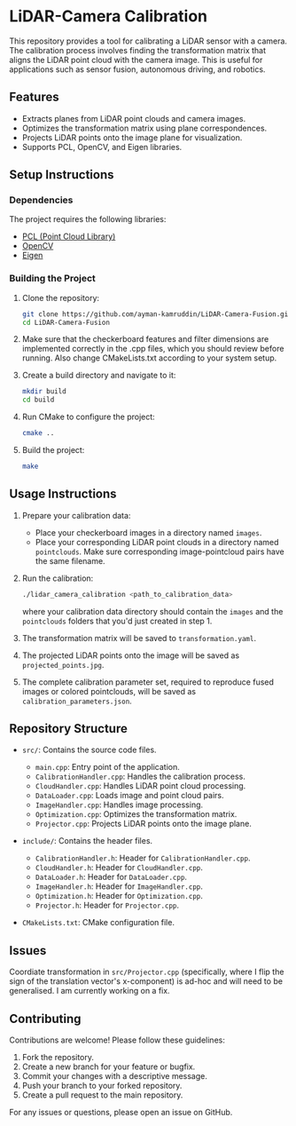 # LiDAR-Camera Calibration

This repository provides a tool for calibrating a LiDAR sensor with a camera. The calibration process involves finding the transformation matrix that aligns the LiDAR point cloud with the camera image. This is useful for applications such as sensor fusion, autonomous driving, and robotics.

## Features

- Extracts planes from LiDAR point clouds and camera images.
- Optimizes the transformation matrix using plane correspondences.
- Projects LiDAR points onto the image plane for visualization.
- Supports PCL, OpenCV, and Eigen libraries.

## Setup Instructions

### Dependencies

The project requires the following libraries:

- [PCL (Point Cloud Library)](https://pointclouds.org/)
- [OpenCV](https://opencv.org/)
- [Eigen](http://eigen.tuxfamily.org/)

### Building the Project

1. Clone the repository:
   ```sh
   git clone https://github.com/ayman-kamruddin/LiDAR-Camera-Fusion.git
   cd LiDAR-Camera-Fusion
   ```
2. Make sure that the checkerboard features and filter dimensions are implemented correctly in the .cpp files, which you should review before running. Also change CMakeLists.txt according to your system setup.

3. Create a build directory and navigate to it:
   ```sh
   mkdir build
   cd build
   ```

4. Run CMake to configure the project:
   ```sh
   cmake ..
   ```

5. Build the project:
   ```sh
   make
   ```

## Usage Instructions

1. Prepare your calibration data:
   - Place your checkerboard images in a directory named `images`.
   - Place your corresponding LiDAR point clouds in a directory named `pointclouds`.
   Make sure corresponding image-pointcloud pairs have the same filename.

2. Run the calibration:
   ```sh
   ./lidar_camera_calibration <path_to_calibration_data>
   ```
   where your calibration data directory should contain the `images` and the `pointclouds` folders that you'd just created in step 1.

3. The transformation matrix will be saved to `transformation.yaml`.


4. The projected LiDAR points onto the image will be saved as `projected_points.jpg`.

5. The complete calibration parameter set, required to reproduce fused images or colored pointclouds, will be saved as `calibration_parameters.json`.

## Repository Structure

- `src/`: Contains the source code files.
  - `main.cpp`: Entry point of the application.
  - `CalibrationHandler.cpp`: Handles the calibration process.
  - `CloudHandler.cpp`: Handles LiDAR point cloud processing.
  - `DataLoader.cpp`: Loads image and point cloud pairs.
  - `ImageHandler.cpp`: Handles image processing.
  - `Optimization.cpp`: Optimizes the transformation matrix.
  - `Projector.cpp`: Projects LiDAR points onto the image plane.

- `include/`: Contains the header files.
  - `CalibrationHandler.h`: Header for `CalibrationHandler.cpp`.
  - `CloudHandler.h`: Header for `CloudHandler.cpp`.
  - `DataLoader.h`: Header for `DataLoader.cpp`.
  - `ImageHandler.h`: Header for `ImageHandler.cpp`.
  - `Optimization.h`: Header for `Optimization.cpp`.
  - `Projector.h`: Header for `Projector.cpp`.

- `CMakeLists.txt`: CMake configuration file.

## Issues
Coordiate transformation in `src/Projector.cpp` (specifically, where I flip the sign of the translation vector's x-component) is ad-hoc and will need to be generalised. I am currently working on a fix.

## Contributing

Contributions are welcome! Please follow these guidelines:

1. Fork the repository.
2. Create a new branch for your feature or bugfix.
3. Commit your changes with a descriptive message.
4. Push your branch to your forked repository.
5. Create a pull request to the main repository.

For any issues or questions, please open an issue on GitHub.
